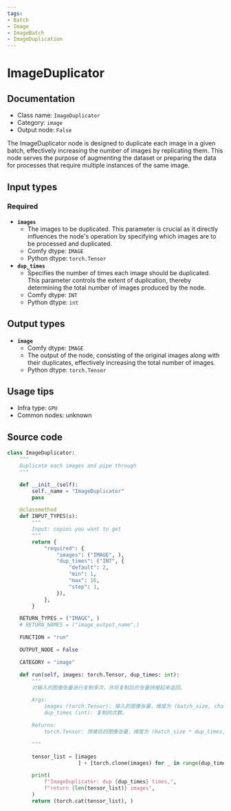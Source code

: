 ```yaml
---
tags:
- Batch
- Image
- ImageBatch
- ImageDuplication
---
```


# ImageDuplicator
## Documentation
- Class name: `ImageDuplicator`
- Category: `image`
- Output node: `False`

The ImageDuplicator node is designed to duplicate each image in a given batch, effectively increasing the number of images by replicating them. This node serves the purpose of augmenting the dataset or preparing the data for processes that require multiple instances of the same image.
## Input types
### Required
- **`images`**
    - The images to be duplicated. This parameter is crucial as it directly influences the node's operation by specifying which images are to be processed and duplicated.
    - Comfy dtype: `IMAGE`
    - Python dtype: `torch.Tensor`
- **`dup_times`**
    - Specifies the number of times each image should be duplicated. This parameter controls the extent of duplication, thereby determining the total number of images produced by the node.
    - Comfy dtype: `INT`
    - Python dtype: `int`
## Output types
- **`image`**
    - Comfy dtype: `IMAGE`
    - The output of the node, consisting of the original images along with their duplicates, effectively increasing the total number of images.
    - Python dtype: `torch.Tensor`
## Usage tips
- Infra type: `GPU`
- Common nodes: unknown


## Source code
```python
class ImageDuplicator:
    """
    Duplicate each images and pipe through
    """

    def __init__(self):
        self._name = "ImageDuplicator"
        pass

    @classmethod
    def INPUT_TYPES(s):
        """
        Input: copies you want to get
        """
        return {
            "required": {
                "images": ("IMAGE", ),
                "dup_times": ("INT", {
                    "default": 2,
                    "min": 1,
                    "max": 16,
                    "step": 1,
                }),
            },
        }

    RETURN_TYPES = ("IMAGE", )
    # RETURN_NAMES = ("image_output_name",)

    FUNCTION = "run"

    OUTPUT_NODE = False

    CATEGORY = "image"

    def run(self, images: torch.Tensor, dup_times: int):
        """
        对输入的图像张量进行复制多次，并将复制后的张量拼接起来返回。

        Args:
            images (torch.Tensor): 输入的图像张量，维度为 (batch_size, channels, height, width)。
            dup_times (int): 复制的次数。

        Returns:
            torch.Tensor: 拼接后的图像张量，维度为 (batch_size * dup_times, channels, height, width)。

        """

        tensor_list = [images
                       ] + [torch.clone(images) for _ in range(dup_times - 1)]

        print(
            f"ImageDuplicator: dup {dup_times} times,",
            f"return {len(tensor_list)} images",
        )
        return (torch.cat(tensor_list), )

```
